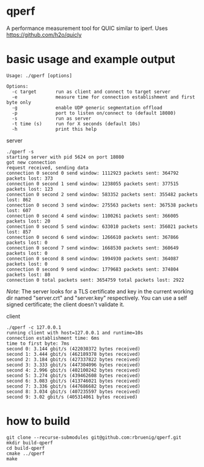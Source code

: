# qperf
A performance measurement tool for QUIC similar to iperf.
Uses https://github.com/h2o/quicly 

# basic usage and example output
```
Usage: ./qperf [options]

Options:
  -c target       run as client and connect to target server
  -e              measure time for connection establishment and first byte only
  -g              enable UDP generic segmentation offload
  -p              port to listen on/connect to (default 18080)
  -s              run as server
  -t time (s)     run for X seconds (default 10s)
  -h              print this help
```

server
```
./qperf -s
starting server with pid 5624 on port 18080
got new connection
request received, sending data
connection 0 second 0 send window: 1112923 packets sent: 364792 packets lost: 373
connection 0 second 1 send window: 1238055 packets sent: 377515 packets lost: 123
connection 0 second 2 send window: 583352 packets sent: 355482 packets lost: 862
connection 0 second 3 send window: 275563 packets sent: 367538 packets lost: 607
connection 0 second 4 send window: 1100261 packets sent: 366005 packets lost: 20
connection 0 second 5 send window: 633010 packets sent: 356021 packets lost: 857
connection 0 second 6 send window: 1266610 packets sent: 367866 packets lost: 0
connection 0 second 7 send window: 1668530 packets sent: 360649 packets lost: 0
connection 0 second 8 send window: 1994930 packets sent: 364087 packets lost: 0
connection 0 second 9 send window: 1779683 packets sent: 374804 packets lost: 80
connection 0 total packets sent: 3654759 total packets lost: 2922
```
*Note*: The server looks for a TLS certificate and key in the current working dir named "server.crt" and "server.key" respectively. You can use a self signed certificate; the client doesn't validate it.


client
```
./qperf -c 127.0.0.1
running client with host=127.0.0.1 and runtime=10s
connection establishment time: 6ms
time to first byte: 7ms
second 0: 3.144 gbit/s (422030372 bytes received)
second 1: 3.444 gbit/s (462189378 bytes received)
second 2: 3.184 gbit/s (427337822 bytes received)
second 3: 3.333 gbit/s (447304096 bytes received)
second 4: 2.996 gbit/s (402100242 bytes received)
second 5: 3.274 gbit/s (439462608 bytes received)
second 6: 3.083 gbit/s (413746021 bytes received)
second 7: 3.336 gbit/s (447686682 bytes received)
second 8: 3.034 gbit/s (407235597 bytes received)
second 9: 3.02 gbit/s (405314061 bytes received)
```

# how to build
```
git clone --recurse-submodules git@github.com:rbruenig/qperf.git
mkdir build-qperf
cd build-qperf
cmake ../qperf
make
```
